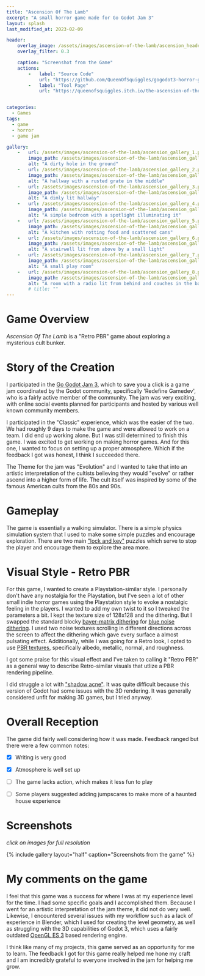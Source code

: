 ```yaml
---
title: "Ascension Of The Lamb"
excerpt: "A small horror game made for Go Godot Jam 3"
layout: splash
last_modified_at: 2023-02-09

header:
    overlay_image: /assets/images/ascension-of-the-lamb/ascension_header.png
    overlay_filter: 0.3

    caption: "Screenshot from the Game"
    actions:
        -   label: "Source Code"
            url: "https://github.com/QueenOfSquiggles/gogodot3-horror-game" 
        -   label: "Tool Page"
            url: "https://queenofsquiggles.itch.io/the-ascension-of-the-lamb" 


categories:
  - Games
tags:
  - game
  - horror
  - game jam

gallery:
    -   url: /assets/images/ascension-of-the-lamb/ascension_gallery_1.png
        image_path: /assets/images/ascension-of-the-lamb/ascension_gallery_1.png
        alt: "A dirty hole in the ground"
    -   url: /assets/images/ascension-of-the-lamb/ascension_gallery_2.png
        image_path: /assets/images/ascension-of-the-lamb/ascension_gallery_2.png
        alt: "A hallway with a rusted grate in the middle"
    -   url: /assets/images/ascension-of-the-lamb/ascension_gallery_3.png
        image_path: /assets/images/ascension-of-the-lamb/ascension_gallery_3.png
        alt: "A dimly lit hallway"
    -   url: /assets/images/ascension-of-the-lamb/ascension_gallery_4.png
        image_path: /assets/images/ascension-of-the-lamb/ascension_gallery_4.png
        alt: "A simple bedroom with a spotlight illuminating it"
    -   url: /assets/images/ascension-of-the-lamb/ascension_gallery_5.png
        image_path: /assets/images/ascension-of-the-lamb/ascension_gallery_5.png
        alt: "A kitchen with rotting food and scattered cans"
    -   url: /assets/images/ascension-of-the-lamb/ascension_gallery_6.png
        image_path: /assets/images/ascension-of-the-lamb/ascension_gallery_6.png
        alt: "A stairwell lit from above by a small light"
    -   url: /assets/images/ascension-of-the-lamb/ascension_gallery_7.png
        image_path: /assets/images/ascension-of-the-lamb/ascension_gallery_7.png
        alt: "A small play room"
    -   url: /assets/images/ascension-of-the-lamb/ascension_gallery_8.png
        image_path: /assets/images/ascension-of-the-lamb/ascension_gallery_8.png
        alt: "A room with a radio lit from behind and couches in the background"
        # title: ""
---
```


# Game Overview
*Ascension Of The Lamb* is a "Retro PBR" game about exploring a mysterious cult bunker. 

# Story of the Creation
I participated in the [Go Godot Jam 3](https://gogodotjam.com/the-jam/), which to save you a click is a game jam coordinated by the Godot community, specifically 'Redefine Gamedev', who is a fairly active member of the community. The jam was very exciting, with online social events planned for participants and hosted by various well known community members. 

I participated in the "Classic" experience, which was the easier of the two. We had roughly 9 days to make the game and were allowed to work on a team. I did end up working alone. But I was still determined to finish this game. I was excited to get working on making horror games. And for this one, I wanted to focus on setting up a proper atmosphere. Which if the feedback I got was honest, I think I succeeded there. 

The Theme for the jam was "Evolution" and I wanted to take that into an artistic interpretation of the cultists believing they would "evolve" or rather ascend into a higher form of life. The cult itself was inspired by some of the famous American cults from the 80s and 90s. 

# Gameplay
The game is essentially a walking simulator. There is a simple physics simulation system that I used to make some simple puzzles and encourage exploration. There are two main ["lock and key"](https://tvtropes.org/pmwiki/pmwiki.php/Main/LockAndKeyPuzzle) puzzles which serve to stop the player and encourage them to explore the area more.

# Visual Style - Retro PBR
For this game, I wanted to create a Playstation-similar style. I personally don't have any nostalgia for the Playstation, but I've seen a lot of other small indie horror games using the Playstation style to evoke a nostalgic feeling in the players. I wanted to add my own twist to it so I tweaked the parameters a bit. I kept the texture size of 128x128 and the dithering. But I swapped the standard blocky [bayer-matrix dithering](https://en.wikipedia.org/wiki/Bayer_filter) for [blue noise dithering](https://momentsingraphics.de/BlueNoise.html). I used two noise textures scrolling in different directions across the screen to affect the dithering which gave every surface a almost pulsating effect. Additionally, while I was going for a Retro look, I opted to use [PBR textures](https://en.wikipedia.org/wiki/Physically_based_rendering), specifically albedo, metallic, normal, and roughness.

I got some praise for this visual effect and I've taken to calling it "Retro PBR" as a general way to describe Retro-similar visuals that utlize a PBR rendering pipeline. 

I did struggle a lot with ["shadow acne"](https://www.opengl-tutorial.org/intermediate-tutorials/tutorial-16-shadow-mapping/). It was quite difficult because this version of Godot had some issues with the 3D rendering. It was generally considered unfit for making 3D games, but I tried anyway.

# Overall Reception
The game did fairly well considering how it was made. Feedback ranged but there were a few common notes:
- [X] Writing is very good
- [X] Atmosphere is well set up
- [ ] The game lacks action, which makes it less fun to play
- [ ] Some players suggested adding jumpscares to make more of a haunted house experience


# Screenshots
*click on images for full resolution*

{% include gallery layout="half" caption="Screenshots from the game" %}

# My comments on the game
I feel that this game was a success for where I was at my experience level for the time. I had some specific goals and I accomplished them. Because I went for an artistic interpretation of the jam theme, it did not do very well. Likewise, I encountered several issues with my workflow such as a lack of experience in Blender, which I used for creating the level geometry, as well as struggling with the 3D capabilities of Godot 3, which uses a fairly outdated [OpenGL ES 3](https://www.khronos.org/opengles/) based rendering engine.

I think like many of my projects, this game served as an opportunity for me to learn. The feedback I got for this game really helped me hone my craft and I am incredibly grateful to everyone involved in the jam for helping me grow.
